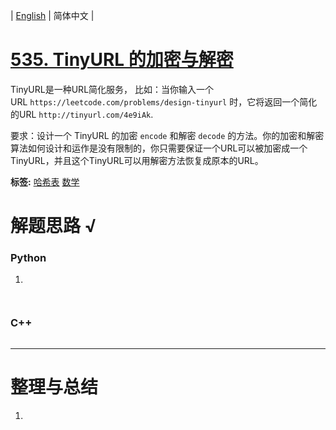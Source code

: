 | [English](README_EN.md) | 简体中文 |

# [535. TinyURL 的加密与解密](https://leetcode-cn.com/problems/encode-and-decode-tinyurl)
<p>TinyURL是一种URL简化服务， 比如：当你输入一个URL&nbsp;<code>https://leetcode.com/problems/design-tinyurl</code>&nbsp;时，它将返回一个简化的URL&nbsp;<code>http://tinyurl.com/4e9iAk</code>.</p>

<p>要求：设计一个 TinyURL 的加密&nbsp;<code>encode</code>&nbsp;和解密&nbsp;<code>decode</code>&nbsp;的方法。你的加密和解密算法如何设计和运作是没有限制的，你只需要保证一个URL可以被加密成一个TinyURL，并且这个TinyURL可以用解密方法恢复成原本的URL。</p>

**标签:**  [哈希表](https://leetcode-cn.com/tag/hash-table) [数学](https://leetcode-cn.com/tag/math) 
# 解题思路 √

### Python

1. 

```python

```


```python

```

### C++

```cpp

```

---



# 整理与总结

1. 